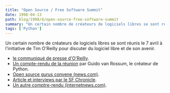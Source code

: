 ```yaml
---
title: "Open Source / Free Software Summit"
date: 1998-04-13
path: blog/1998/4/open-source-free-software-summit
summary: "Un certain nombre de créateurs de logiciels libres se sont réunis le 7 avril à l'initiative de Tim O'Reilly pour discuter du logiciel libre et de son avenir."
tags: ['Python']
---
```


<P>
Un certain nombre de créateurs de logiciels libres se sont réunis le 7
avril à l'initiative de Tim O'Reilly pour discuter du logiciel libre et de
son avenir.
</P>

<UL>

<LI><A HREF="http://www.oreilly.com/oreilly/press/freeware.html">le communiqué de presse d'O'Reilly</A>.
<LI><A HREF="../articles/9800/open-source-summit.txt">Un compte-rendu de la réunion</A>
par Guido van Rossum, le créateur de Python.
<LI><A HREF="http://www.news.com/News/Item/0,4,20913,00.html?st.ne.fd.mdh">Open source gurus convene (news.com)</A>.
<LI><A HREF="http://www.sfgate.com/cgi-bin/article.cgi?file=/chronicle/archive/1998/04/09/BU94387.DTL">Article et interviews par le SF Chronicle</A>.
<LI><A HREF="http://www.internetnews.com/bus-news/1998/04/0802-netscape.html">Un autre comptre-rendu (internetnews.com)</A>.
</UL>


